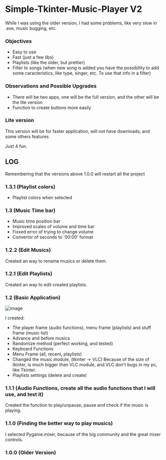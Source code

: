 # Simple-Tkinter-Music-Player V2

While I was using the older version, I had some problems, like very slow in .exe, music bugging, etc.

### Objectives
- Easy to use
- Fast (just a few libs)
- Playlists (like the older, but prettier)
- Filter to songs (when new song is added you have the possibility to add some caracteristics, like type, singer, etc. To use that info in a filter)

### Observations and Possible Upgrades
- There will be two apps, one will be the full version, and the other will be the lite version
- Function to create buttons more easily

### Lite version
This version will be for faster application, will not have downloads, and some others features

Just 4 fun.

## LOG
Remembering that the versions above 1.0.0 will restart all the project

### 1.3.1 (Playlist colors)
- Playlist colors when selected

### 1.3 (Music Time bar)
- Music time position bar
- Improved scales of volume and time bar
- Fixxed error of trying to change volume
- Convertor of seconds to '00:00' format

### 1.2.2 (Edit Musics)
Created an way to rename musics or delete them.

### 1.2.1 (Edit Playlists)
Created an way to edit created playlists.

### 1.2 (Basic Application)
![image](https://user-images.githubusercontent.com/62257920/133005711-2b63c00d-448d-4588-908d-58666163d896.png)

I created:
- The player frame (audio functions), menu frame (playlists) and stuff frame (music list)
- Advance and before musics
- Randomize method (perfect working, and tested)
- Keyboard Functions
- Menu Frame (all, recent, playlists)
- Changed the music module, (tkinter -> VLC) Because of the size of tkinter, is much bigger than VLC module, and VLC don't bugs in my pc, like Tkinter.
- Playlists settings (delete and create)


### 1.1.1 (Audio Functions, create all the audio functions that I will use, and test it)
Created the function to play/unpause, pause and check if the music is playing.

### 1.1.0 (Finding the better way to play musics)
I selected Pygame.mixer, because of the big community and the great mixer controls.

### 1.0.0 (Older Version)
